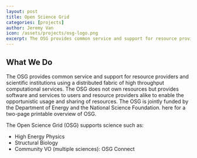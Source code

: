 ```yaml
---
layout: post
title: Open Science Grid
categories: [projects]
author: Jeremy Van
icon: /assets/projects/osg-logo.png
excerpt: The OSG provides common service and support for resource providers and scientific institutions using a distributed fabric of high throughput computational services.
---
```


## What We Do
The OSG provides common service and support for resource providers and scientific
institutions using a distributed fabric of high throughput computational
services. The OSG does not own resources but provides software and services to
users and resource providers alike to enable the opportunistic usage and
sharing of resources. The OSG is jointly funded by the Department of Energy and
the National Science Foundation. here for a two-page printable overview of OSG.

The Open Science Grid (OSG) supports science such as:
- High Energy Physics
- Structural Biology
- Community VO (multiple sciences): OSG Connect
